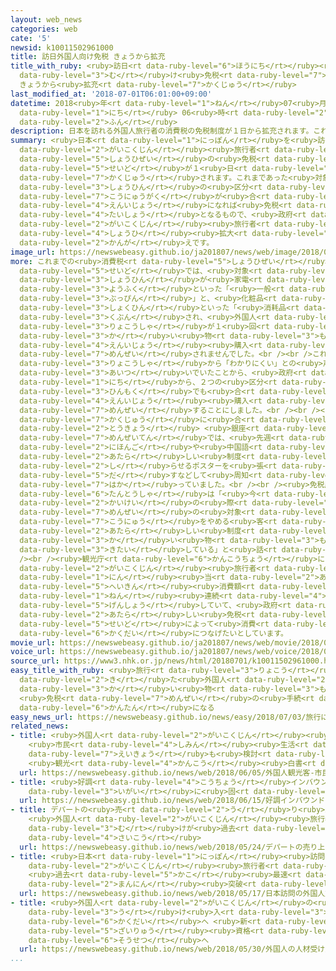 ```yaml
---
layout: web_news
categories: web
cate: '5'
newsid: k10011502961000
title: 訪日外国人向け免税 きょうから拡充
title_with_ruby: <ruby>訪日<rt data-ruby-level="6">ほうにち</rt></ruby><ruby>外国人<rt data-ruby-level="2">がいこくじん</rt></ruby><ruby>向<rt
  data-ruby-level="3">む</rt></ruby>け<ruby>免税<rt data-ruby-level="7">めんぜい</rt></ruby>
  きょうから<ruby>拡充<rt data-ruby-level="7">かくじゅう</rt></ruby>
last_modified_at: '2018-07-01T06:01:00+09:00'
datetime: 2018<ruby>年<rt data-ruby-level="1">ねん</rt></ruby>07<ruby>月<rt data-ruby-level="1">がつ</rt></ruby>01<ruby>日<rt
  data-ruby-level="1">にち</rt></ruby> 06<ruby>時<rt data-ruby-level="2">じ</rt></ruby>01<ruby>分<rt
  data-ruby-level="2">ふん</rt></ruby>
description: 日本を訪れる外国人旅行者の消費税の免税制度が１日から拡充されます。これまであった対象商品の区分をなくし、購入額が合わせて5000円以上になれば免税の対象となるもので、政府は外国人旅行者の消費拡大につなげたい考えです。
summary: <ruby>日本<rt data-ruby-level="1">にっぽん</rt></ruby>を<ruby>訪<rt data-ruby-level="7">おとず</rt></ruby>れる<ruby>外国人<rt
  data-ruby-level="2">がいこくじん</rt></ruby><ruby>旅行者<rt data-ruby-level="3">りょこうしゃ</rt></ruby>の<ruby>消費税<rt
  data-ruby-level="5">しょうひぜい</rt></ruby>の<ruby>免税<rt data-ruby-level="7">めんぜい</rt></ruby><ruby>制度<rt
  data-ruby-level="5">せいど</rt></ruby>が１<ruby>日<rt data-ruby-level="1">にち</rt></ruby>から<ruby>拡充<rt
  data-ruby-level="7">かくじゅう</rt></ruby>されます。これまであった<ruby>対象<rt data-ruby-level="4">たいしょう</rt></ruby><ruby>商品<rt
  data-ruby-level="3">しょうひん</rt></ruby>の<ruby>区分<rt data-ruby-level="3">くぶん</rt></ruby>をなくし、<ruby>購入額<rt
  data-ruby-level="7">こうにゅうがく</rt></ruby>が<ruby>合<rt data-ruby-level="2">あ</rt></ruby>わせて5000<ruby>円以上<rt
  data-ruby-level="4">えんいじょう</rt></ruby>になれば<ruby>免税<rt data-ruby-level="7">めんぜい</rt></ruby>の<ruby>対象<rt
  data-ruby-level="4">たいしょう</rt></ruby>となるもので、<ruby>政府<rt data-ruby-level="5">せいふ</rt></ruby>は<ruby>外国人<rt
  data-ruby-level="2">がいこくじん</rt></ruby><ruby>旅行者<rt data-ruby-level="3">りょこうしゃ</rt></ruby>の<ruby>消費<rt
  data-ruby-level="4">しょうひ</rt></ruby><ruby>拡大<rt data-ruby-level="6">かくだい</rt></ruby>につなげたい<ruby>考<rt
  data-ruby-level="2">かんが</rt></ruby>えです。
image_url: https://newswebeasy.github.io/ja201807/news/web/image/2018/07/01/K10011502961_1807010745_1807010753_01_03.jpg
more: これまでの<ruby>消費税<rt data-ruby-level="5">しょうひぜい</rt></ruby>の<ruby>免税<rt data-ruby-level="7">めんぜい</rt></ruby><ruby>制度<rt
  data-ruby-level="5">せいど</rt></ruby>では、<ruby>対象<rt data-ruby-level="4">たいしょう</rt></ruby><ruby>商品<rt
  data-ruby-level="3">しょうひん</rt></ruby>が<ruby>家電<rt data-ruby-level="2">かでん</rt></ruby>や<ruby>洋服<rt
  data-ruby-level="3">ようふく</rt></ruby>といった「<ruby>一般<rt data-ruby-level="7">いっぱん</rt></ruby><ruby>物品<rt
  data-ruby-level="3">ぶっぴん</rt></ruby>」と、<ruby>化粧品<rt data-ruby-level="7">けしょうひん</rt></ruby>や<ruby>食品<rt
  data-ruby-level="3">しょくひん</rt></ruby>といった「<ruby>消耗品<rt data-ruby-level="7">しょうもうひん</rt></ruby>」の２つに<ruby>区分<rt
  data-ruby-level="3">くぶん</rt></ruby>され、<ruby>外国人<rt data-ruby-level="2">がいこくじん</rt></ruby><ruby>旅行者<rt
  data-ruby-level="3">りょこうしゃ</rt></ruby>が１<ruby>回<rt data-ruby-level="2">かい</rt></ruby>の<ruby>買<rt
  data-ruby-level="3">か</rt></ruby>い<ruby>物<rt data-ruby-level="3">もの</rt></ruby>につき、それぞれ5000<ruby>円以上<rt
  data-ruby-level="4">えんいじょう</rt></ruby><ruby>購入<rt data-ruby-level="7">こうにゅう</rt></ruby>しなければ<ruby>免税<rt
  data-ruby-level="7">めんぜい</rt></ruby>されませんでした。<br /><br />これについて、<ruby>外国人<rt data-ruby-level="2">がいこくじん</rt></ruby><ruby>旅行者<rt
  data-ruby-level="3">りょこうしゃ</rt></ruby>から「わかりにくい」との<ruby>声<rt data-ruby-level="2">こえ</rt></ruby>が<ruby>相次<rt
  data-ruby-level="3">あいつ</rt></ruby>いでいたことから、<ruby>政府<rt data-ruby-level="5">せいふ</rt></ruby>は１<ruby>日<rt
  data-ruby-level="1">にち</rt></ruby>から、２つの<ruby>区分<rt data-ruby-level="3">くぶん</rt></ruby>をなくし、どの<ruby>品目<rt
  data-ruby-level="3">ひんもく</rt></ruby>でも<ruby>合<rt data-ruby-level="2">あ</rt></ruby>わせて5000<ruby>円以上<rt
  data-ruby-level="4">えんいじょう</rt></ruby><ruby>購入<rt data-ruby-level="7">こうにゅう</rt></ruby>すれば<ruby>免税<rt
  data-ruby-level="7">めんぜい</rt></ruby>することにしました。<br /><br /><ruby>制度<rt data-ruby-level="5">せいど</rt></ruby>の<ruby>拡充<rt
  data-ruby-level="7">かくじゅう</rt></ruby>に<ruby>合<rt data-ruby-level="2">あ</rt></ruby>わせて、<ruby>東京<rt
  data-ruby-level="2">とうきょう</rt></ruby> <ruby>銀座<rt data-ruby-level="6">ぎんざ</rt></ruby>にある<ruby>免税店<rt
  data-ruby-level="7">めんぜいてん</rt></ruby>では、<ruby>先週<rt data-ruby-level="2">せんしゅう</rt></ruby>から<ruby>日本語<rt
  data-ruby-level="2">にほんご</rt></ruby>や<ruby>中国語<rt data-ruby-level="2">ちゅうごくご</rt></ruby>で<ruby>新<rt
  data-ruby-level="2">あたら</rt></ruby>しい<ruby>制度<rt data-ruby-level="5">せいど</rt></ruby>を<ruby>知<rt
  data-ruby-level="2">し</rt></ruby>らせるポスターを<ruby>張<rt data-ruby-level="5">は</rt></ruby>り<ruby>出<rt
  data-ruby-level="5">だ</rt></ruby>すなどして<ruby>周知<rt data-ruby-level="4">しゅうち</rt></ruby>を<ruby>図<rt
  data-ruby-level="7">はか</rt></ruby>っていました。<br /><br /><ruby>免税店<rt data-ruby-level="7">めんぜいてん</rt></ruby>の<ruby>担当者<rt
  data-ruby-level="6">たんとうしゃ</rt></ruby>は「<ruby>今<rt data-ruby-level="2">いま</rt></ruby>までは<ruby>会計<rt
  data-ruby-level="2">かいけい</rt></ruby>の<ruby>際<rt data-ruby-level="5">さい</rt></ruby>に<ruby>免税<rt
  data-ruby-level="7">めんぜい</rt></ruby>の<ruby>対象<rt data-ruby-level="4">たいしょう</rt></ruby>にならないとわかると<ruby>購入<rt
  data-ruby-level="7">こうにゅう</rt></ruby>をやめる<ruby>客<rt data-ruby-level="3">きゃく</rt></ruby>もいたが、<ruby>新<rt
  data-ruby-level="2">あたら</rt></ruby>しい<ruby>制度<rt data-ruby-level="5">せいど</rt></ruby>では<ruby>買<rt
  data-ruby-level="3">か</rt></ruby>い<ruby>物<rt data-ruby-level="3">もの</rt></ruby>がしやすくなると<ruby>期待<rt
  data-ruby-level="3">きたい</rt></ruby>している」と<ruby>話<rt data-ruby-level="2">はな</rt></ruby>していました。<br
  /><br /><ruby>観光庁<rt data-ruby-level="6">かんこうちょう</rt></ruby>によりますと、<ruby>外国人<rt
  data-ruby-level="2">がいこくじん</rt></ruby><ruby>旅行者<rt data-ruby-level="3">りょこうしゃ</rt></ruby>１<ruby>人<rt
  data-ruby-level="1">にん</rt></ruby><ruby>当<rt data-ruby-level="2">あ</rt></ruby>たりの<ruby>平均<rt
  data-ruby-level="5">へいきん</rt></ruby><ruby>消費額<rt data-ruby-level="5">しょうひがく</rt></ruby>は２<ruby>年<rt
  data-ruby-level="1">ねん</rt></ruby><ruby>連続<rt data-ruby-level="4">れんぞく</rt></ruby>で<ruby>減少<rt
  data-ruby-level="5">げんしょう</rt></ruby>していて、<ruby>政府<rt data-ruby-level="5">せいふ</rt></ruby>は<ruby>新<rt
  data-ruby-level="2">あたら</rt></ruby>しい<ruby>免税<rt data-ruby-level="7">めんぜい</rt></ruby><ruby>制度<rt
  data-ruby-level="5">せいど</rt></ruby>によって<ruby>消費<rt data-ruby-level="4">しょうひ</rt></ruby><ruby>拡大<rt
  data-ruby-level="6">かくだい</rt></ruby>につなげたいとしています。
movie_url: https://newswebeasy.github.io/ja201807/news/web/movie/2018/07/01/k10011502961_201807010745_201807010752.mp4
voice_url: https://newswebeasy.github.io/ja201807/news/web/voice/2018/07/01/k10011502961_201807010745_201807010752.mp3
source_url: https://www3.nhk.or.jp/news/html/20180701/k10011502961000.html
easy_title_with_ruby: <ruby>旅行<rt data-ruby-level="3">りょこう</rt></ruby>に<ruby>来<rt
  data-ruby-level="2">き</rt></ruby>た<ruby>外国人<rt data-ruby-level="2">がいこくじん</rt></ruby>の<ruby>買<rt
  data-ruby-level="3">か</rt></ruby>い<ruby>物<rt data-ruby-level="3">もの</rt></ruby>
  <ruby>免税<rt data-ruby-level="7">めんぜい</rt></ruby>の<ruby>手続<rt data-ruby-level="4">てつづ</rt></ruby>きが<ruby>簡単<rt
  data-ruby-level="6">かんたん</rt></ruby>になる
easy_news_url: https://newswebeasy.github.io/news/easy/2018/07/03/旅行に来た外国人の買い物-免税の手続きが簡単になる
related_news:
- title: <ruby>外国人<rt data-ruby-level="2">がいこくじん</rt></ruby><ruby>観光客<rt data-ruby-level="4">かんこうきゃく</rt></ruby>
    <ruby>市民<rt data-ruby-level="4">しみん</rt></ruby><ruby>生活<rt data-ruby-level="2">せいかつ</rt></ruby>への<ruby>影響<rt
    data-ruby-level="7">えいきょう</rt></ruby>も<ruby>検討<rt data-ruby-level="6">けんとう</rt></ruby>を
    <ruby>観光<rt data-ruby-level="4">かんこう</rt></ruby><ruby>白書<rt data-ruby-level="2">はくしょ</rt></ruby>
  url: https://newswebeasy.github.io/news/web/2018/06/05/外国人観光客-市民生活への影響も検討を-観光白書
- title: <ruby>好調<rt data-ruby-level="4">こうちょう</rt></ruby>インバウンド <ruby>財布<rt data-ruby-level="7">さいふ</rt></ruby>のひもは<ruby>意外<rt
    data-ruby-level="3">いがい</rt></ruby>に<ruby>固<rt data-ruby-level="4">かた</rt></ruby>い？
  url: https://newswebeasy.github.io/news/web/2018/06/15/好調インバウンド-財布のひもは意外に固い
- title: デパートの<ruby>売<rt data-ruby-level="2">う</rt></ruby>り<ruby>上<rt data-ruby-level="2">あ</rt></ruby>げ
    <ruby>外国人<rt data-ruby-level="2">がいこくじん</rt></ruby><ruby>旅行者<rt data-ruby-level="3">りょこうしゃ</rt></ruby><ruby>向<rt
    data-ruby-level="3">む</rt></ruby>けが<ruby>過去<rt data-ruby-level="5">かこ</rt></ruby><ruby>最高<rt
    data-ruby-level="4">さいこう</rt></ruby>
  url: https://newswebeasy.github.io/news/web/2018/05/24/デパートの売り上げ-外国人旅行者向けが過去最高
- title: <ruby>日本<rt data-ruby-level="1">にっぽん</rt></ruby><ruby>訪問<rt data-ruby-level="6">ほうもん</rt></ruby>の<ruby>外国人<rt
    data-ruby-level="2">がいこくじん</rt></ruby><ruby>旅行者<rt data-ruby-level="3">りょこうしゃ</rt></ruby>
    <ruby>過去<rt data-ruby-level="5">かこ</rt></ruby><ruby>最速<rt data-ruby-level="4">さいそく</rt></ruby>で1000<ruby>万人<rt
    data-ruby-level="2">まんにん</rt></ruby><ruby>突破<rt data-ruby-level="7">とっぱ</rt></ruby>
  url: https://newswebeasy.github.io/news/web/2018/05/17/日本訪問の外国人旅行者-過去最速で1000万人突破
- title: <ruby>外国人<rt data-ruby-level="2">がいこくじん</rt></ruby>の<ruby>人材<rt data-ruby-level="4">じんざい</rt></ruby><ruby>受<rt
    data-ruby-level="3">う</rt></ruby>け<ruby>入<rt data-ruby-level="3">い</rt></ruby>れ<ruby>拡大<rt
    data-ruby-level="6">かくだい</rt></ruby>へ <ruby>新<rt data-ruby-level="2">あら</rt></ruby>たな<ruby>在留<rt
    data-ruby-level="5">ざいりゅう</rt></ruby><ruby>資格<rt data-ruby-level="5">しかく</rt></ruby><ruby>創設<rt
    data-ruby-level="6">そうせつ</rt></ruby>へ
  url: https://newswebeasy.github.io/news/web/2018/05/30/外国人の人材受け入れ拡大へ-新たな在留資格創設へ
...
```

